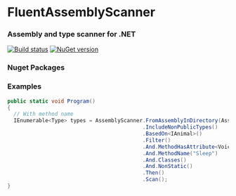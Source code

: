 # FluentAssemblyScanner

### Assembly and type scanner for .NET

[![Build status](https://ci.appveyor.com/api/projects/status/4ap8tbdpfivfeysc?svg=true)](https://ci.appveyor.com/project/osoykan/fluentassemblyscanner) [![NuGet version](https://badge.fury.io/nu/fluentassemblyscanner.svg)](https://badge.fury.io/nu/fluentassemblyscanner)
### Nuget Packages

### Examples

```csharp
public static void Program()
{
  // With method name                                         
  IEnumerable<Type> types = AssemblyScanner.FromAssemblyInDirectory(AssemblyFilterFactory.All())
                                           .IncludeNonPublicTypes()
                                           .BasedOn<IAnimal>()
                                           .Filter()
                                           .And.MethodHasAttribute<VoiceAttribute>()
                                           .And.MethodName("Sleep")
                                           .And.Classes()
                                           .And.NonStatic()
                                           .Then()
                                           .Scan();
}
```
